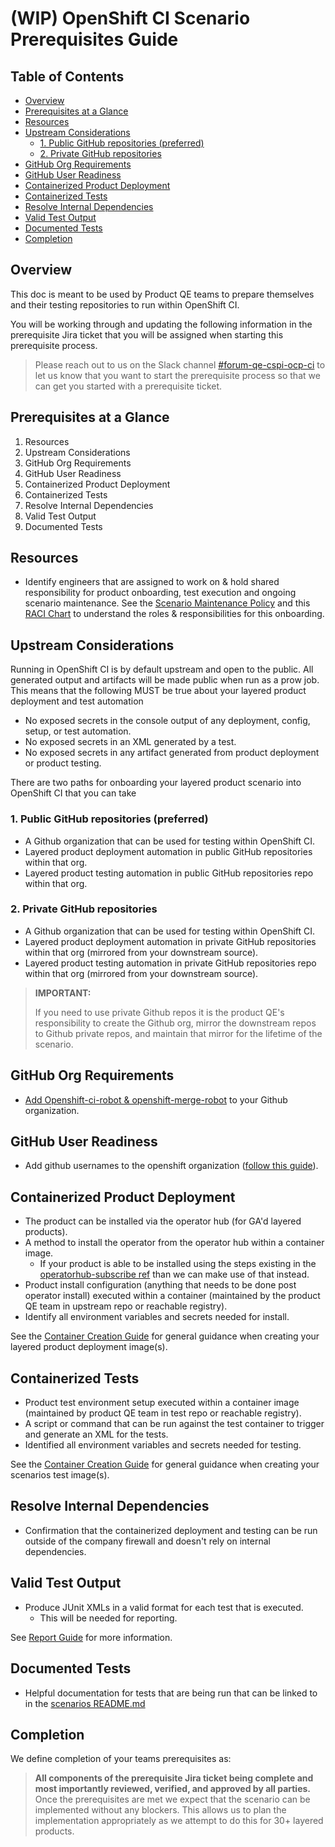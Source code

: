 # (WIP) OpenShift CI Scenario Prerequisites Guide<!-- omit from toc -->

## Table of Contents<!-- omit from toc -->
- [Overview](#overview)
- [Prerequisites at a Glance](#prerequisites-at-a-glance)
- [Resources](#resources)
- [Upstream Considerations](#upstream-considerations)
  - [1. Public GitHub repositories (preferred)](#1-public-github-repositories-preferred)
  - [2. Private GitHub repositories](#2-private-github-repositories)
- [GitHub Org Requirements](#github-org-requirements)
- [GitHub User Readiness](#github-user-readiness)
- [Containerized Product Deployment](#containerized-product-deployment)
- [Containerized Tests](#containerized-tests)
- [Resolve Internal Dependencies](#resolve-internal-dependencies)
- [Valid Test Output](#valid-test-output)
- [Documented Tests](#documented-tests)
- [Completion](#completion)

## Overview
This doc is meant to be used by Product QE teams to prepare themselves and their testing repositories to run within OpenShift CI.

You will be working through and updating the following information in the prerequisite Jira ticket that you will be assigned when starting this prerequisite process.

>Please reach out to us on the Slack channel [#forum-qe-cspi-ocp-ci](https://coreos.slack.com/archives/C047Y0DPEJU) to let us know that you want to start the prerequisite process so that we can get you started with a prerequisite ticket.

## Prerequisites at a Glance
1. Resources
2. Upstream Considerations
3. GitHub Org Requirements
4. GitHub User Readiness
5. Containerized Product Deployment
6. Containerized Tests
7. Resolve Internal Dependencies
8. Valid Test Output
9. Documented Tests

## Resources
- Identify engineers that are assigned to work on & hold shared responsibility for product onboarding, test execution and ongoing scenario maintenance. See the [Scenario Maintenance Policy](../Policy/Maintenance/Scenario_Maintenance_Policy.md) and this [RACI Chart](RACI_Chart.md) to understand the roles & responsibilities for this onboarding.

## Upstream Considerations
Running in OpenShift CI is by default upstream and open to the public. All generated output and artifacts will be made public when run as a prow job. This means that the following MUST be true about your layered product deployment and test automation
- No exposed secrets in the console output of any deployment, config, setup, or test automation.
- No exposed secrets in an XML generated by a test.
- No exposed secrets in any artifact generated from product deployment or product testing.

There are two paths for onboarding your layered product scenario into OpenShift CI that you can take
### 1. Public GitHub repositories (preferred)
- A Github organization that can be used for testing within OpenShift CI.
- Layered product deployment automation in public GitHub repositories within that org.
- Layered product testing automation in public GitHub repositories repo within that org.
### 2. Private GitHub repositories
- A Github organization that can be used for testing within OpenShift CI.
- Layered product deployment automation in private GitHub repositories within that org (mirrored from your downstream source).
- Layered product testing automation in private GitHub repositories repo within that org (mirrored from your downstream source).
> **IMPORTANT:**
>
>If you need to use private Github repos it is the product QE's responsibility to create the Github org, mirror the downstream repos to Github private repos, and maintain that mirror for the lifetime of the scenario.

## GitHub Org Requirements
- [Add Openshift-ci-robot & openshift-merge-robot](https://docs.ci.openshift.org/docs/how-tos/onboarding-a-new-component/#granting-robots-privileges-and-installing-the-github-app) to your Github organization.

## GitHub User Readiness
- Add github usernames to the openshift organization ([follow this guide](https://source.redhat.com/groups/public/atomicopenshift/atomicopenshift_wiki/openshift_onboarding_checklist_for_github)).

## Containerized Product Deployment
- The product can be installed via the operator hub (for GA'd layered products).
- A method to install the operator from the operator hub within a container image.
  - If your product is able to be installed using the steps existing in the  [operatorhub-subscribe ref](https://github.com/openshift/release/tree/master/ci-operator/step-registry/operatorhub/subscribe) than we can make use of that instead.
- Product install configuration (anything that needs to be done post operator install) executed within a container (maintained by the product QE team in upstream repo or reachable registry).
- Identify all environment variables and secrets needed for install.

See the [Container Creation Guide](../OCP_CI_Tutorials/Containers/Container_Creation_Guide.md) for general guidance when creating your layered product deployment image(s).

## Containerized Tests
- Product test environment setup executed within a container image (maintained by product QE team in test repo or reachable registry).
- A script or command that can be run against the test container to trigger and generate an XML for the tests.
- Identified all environment variables and secrets needed for testing.

See the [Container Creation Guide](../OCP_CI_Tutorials/Containers/Container_Creation_Guide.md) for general guidance when creating your scenarios test image(s).

## Resolve Internal Dependencies
- Confirmation that the containerized deployment and testing can be run outside of the company firewall and doesn't rely on internal dependencies.

## Valid Test Output
- Produce JUnit XMLs in a valid format for each test that is executed.
  - This will be needed for reporting. 

See [Report Guide](../OCP_CI_Tutorials/Scenarios/Reporting_Guide.md) for more information.

## Documented Tests
- Helpful documentation for tests that are being run that can be linked to in the [scenarios README.md](../Policy/Documentation/Scenario_Documentation_Policy.md)

## Completion
We define completion of your teams prerequisites as:

> **All components of the prerequisite Jira ticket being complete and most importantly reviewed, verified, and approved by all parties.** Once the prerequisites are met we expect that the scenario can be implemented without any blockers. This allows us to plan the implementation appropriately as we attempt to do this for 30+ layered products.